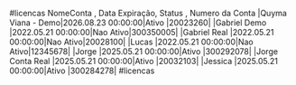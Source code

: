 #licencas
    NomeConta       , Data Expiração,   Status   , Numero da Conta
 |Quyma Viana - Demo|2026.08.23 00:00:00|Ativo    |20023260|
 |Gabriel Demo      |2022.05.21 00:00:00|Nao Ativo|300350005|
 |Gabriel Real      |2022.05.21 00:00:00|Nao Ativo|20028100|
 |Lucas             |2022.05.21 00:00:00|Nao Ativo|12345678|
 |Jorge             |2025.05.21 00:00:00|Ativo    |300292078|
 |Jorge Conta Real  |2025.05.21 00:00:00|Ativo    |20032103| 
 |Jessica           |2025.05.21 00:00:00|Ativo    |300284278| 
#licencas

